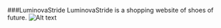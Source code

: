###LuminovaStride
LuminovaStride is a shopping website of shoes of future.
![Alt text](LuminovaStride-Google-Chrome-2023-12-17-20-17-38.gif)